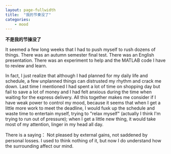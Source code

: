 ```yaml
---
layout: page-fullwidth
title:  "我的节奏没了"
categories:
    - mood
---
```

**不是我的节操没了**

It seemed a few long weeks that I had to push myself to rush dozens of things.
There was an autumn semester final test.
There was an English presentation.
There was an experiment to help and the MATLAB code I have to review and learn.

In fact, I just realize that although I had planned for my daily life and schedule,
a few unplanned things can distrusted my rhythm and crack me down.
Last time I mentioned I had spent a lot of time on shopping day
but fail to save a lot of money
and I had felt anxious during the time when waiting for the express delivery.
All this together makes me consider if I have weak power to control my mood,
because it seems that 
when I get a little more work to meet the deadline,
I would fuxk up the schedule and waste time to entertain myself,
trying to "relax myself" (actually I think I'm trying to run out of pressure);
when I get a little new thing,
it would take most of my attention, linger in my head all day.

There is a saying： Not pleased by external gains, not saddened by personal losses.
I used to think nothing of it, but now I do understand how the surrounding affect our mind.

